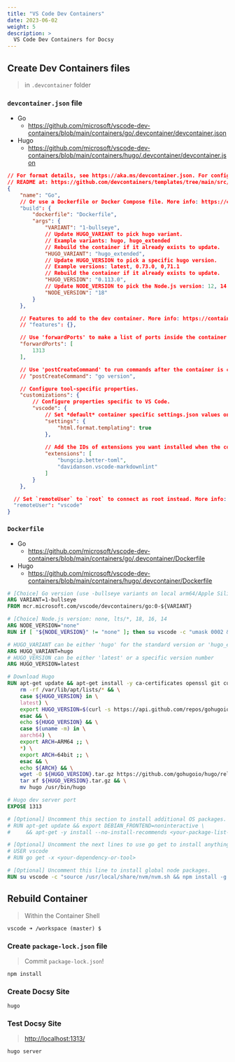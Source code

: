 ```yaml
---
title: "VS Code Dev Containers"
date: 2023-06-02
weight: 5
description: >
  VS Code Dev Containers for Docsy
---
```


## Create Dev Containers files

> in `.devcontainer` folder

### `devcontainer.json` file

* Go
  * <https://github.com/microsoft/vscode-dev-containers/blob/main/containers/go/.devcontainer/devcontainer.json>
* Hugo
  * <https://github.com/microsoft/vscode-dev-containers/blob/main/containers/hugo/.devcontainer/devcontainer.json>

```json
// For format details, see https://aka.ms/devcontainer.json. For config options, see the
// README at: https://github.com/devcontainers/templates/tree/main/src/go
{
	"name": "Go",
	// Or use a Dockerfile or Docker Compose file. More info: https://containers.dev/guide/dockerfile
	"build": {
		"dockerfile": "Dockerfile",
		"args": {
			"VARIANT": "1-bullseye",
			// Update HUGO_VARIANT to pick hugo variant.
			// Example variants: hugo, hugo_extended
			// Rebuild the container if it already exists to update.
			"HUGO_VARIANT": "hugo_extended",
			// Update HUGO_VERSION to pick a specific hugo version.
			// Example versions: latest, 0.73.0, 0,71.1
			// Rebuild the container if it already exists to update.
			"HUGO_VERSION": "0.113.0",
			// Update NODE_VERSION to pick the Node.js version: 12, 14
			"NODE_VERSION": "18"
		}
	},

	// Features to add to the dev container. More info: https://containers.dev/features.
	// "features": {},

	// Use 'forwardPorts' to make a list of ports inside the container available locally.
	"forwardPorts": [
		1313
	],

	// Use 'postCreateCommand' to run commands after the container is created.
	// "postCreateCommand": "go version",

	// Configure tool-specific properties.
	"customizations": {
		// Configure properties specific to VS Code.
		"vscode": {
			// Set *default* container specific settings.json values on container create.
			"settings": { 
				"html.format.templating": true
			},
			
			// Add the IDs of extensions you want installed when the container is created.
			"extensions": [
				"bungcip.better-toml",
				"davidanson.vscode-markdownlint"
			]
		}
	},

  // Set `remoteUser` to `root` to connect as root instead. More info: https://aka.ms/vscode-remote/containers/non-root.
  "remoteUser": "vscode"
}
```

### `Dockerfile`

* Go
  * <https://github.com/microsoft/vscode-dev-containers/blob/main/containers/go/.devcontainer/Dockerfile>
* Hugo
  * <https://github.com/microsoft/vscode-dev-containers/blob/main/containers/hugo/.devcontainer/Dockerfile>

```dockerfile
# [Choice] Go version (use -bullseye variants on local arm64/Apple Silicon): 1, 1.19, 1.18, 1-bullseye, 1.19-bullseye, 1.18-bullseye, 1-buster, 1.19-buster, 1.18-buster
ARG VARIANT=1-bullseye
FROM mcr.microsoft.com/vscode/devcontainers/go:0-${VARIANT}

# [Choice] Node.js version: none, lts/*, 18, 16, 14
ARG NODE_VERSION="none"
RUN if [ "${NODE_VERSION}" != "none" ]; then su vscode -c "umask 0002 && . /usr/local/share/nvm/nvm.sh && nvm install ${NODE_VERSION} 2>&1"; fi

# HUGO_VARIANT can be either 'hugo' for the standard version or 'hugo_extended' for the extended version.
ARG HUGO_VARIANT=hugo
# HUGO_VERSION can be either 'latest' or a specific version number
ARG HUGO_VERSION=latest

# Download Hugo
RUN apt-get update && apt-get install -y ca-certificates openssl git curl && \
    rm -rf /var/lib/apt/lists/* && \
    case ${HUGO_VERSION} in \
    latest) \
    export HUGO_VERSION=$(curl -s https://api.github.com/repos/gohugoio/hugo/releases/latest | grep "tag_name" | awk '{print substr($2, 3, length($2)-4)}') ;;\
    esac && \
    echo ${HUGO_VERSION} && \
    case $(uname -m) in \
    aarch64) \
    export ARCH=ARM64 ;; \
    *) \
    export ARCH=64bit ;; \
    esac && \
    echo ${ARCH} && \
    wget -O ${HUGO_VERSION}.tar.gz https://github.com/gohugoio/hugo/releases/download/v${HUGO_VERSION}/${HUGO_VARIANT}_${HUGO_VERSION}_Linux-${ARCH}.tar.gz && \
    tar xf ${HUGO_VERSION}.tar.gz && \
    mv hugo /usr/bin/hugo

# Hugo dev server port
EXPOSE 1313

# [Optional] Uncomment this section to install additional OS packages.
# RUN apt-get update && export DEBIAN_FRONTEND=noninteractive \
#     && apt-get -y install --no-install-recommends <your-package-list-here>

# [Optional] Uncomment the next lines to use go get to install anything else you need
# USER vscode
# RUN go get -x <your-dependency-or-tool>

# [Optional] Uncomment this line to install global node packages.
RUN su vscode -c "source /usr/local/share/nvm/nvm.sh && npm install -g autoprefixer postcss-cli postcss" 2>&1
```

## Rebuild Container

> Within the Container Shell

```shell
vscode ➜ /workspace (master) $
```

### Create `package-lock.json` file

> Commit `package-lock.json`!

```shell
npm install
```

### Create Docsy Site

```shell
hugo
```

### Test Docsy Site

> <http://localhost:1313/>

```shell
hugo server
```
